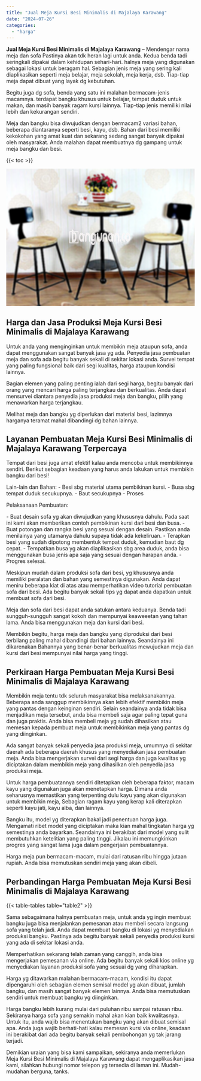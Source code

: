 ```yaml
---
title: "Jual Meja Kursi Besi Minimalis di Majalaya Karawang"
date: "2024-07-26"
categories: 
  - "harga"
---
```


**Jual Meja Kursi Besi Minimalis di Majalaya Karawang** – Mendengar nama meja dan sofa Pastinya akan tdk heran lagi untuk anda. Kedua benda tadi seringkali dipakai dalam kehidupan sehari-hari. halnya meja yang digunakan sebagai lokasi untuk beragam hal. Sebagian jenis meja yang sering kali diaplikasikan seperti meja belajar, meja sekolah, meja kerja, dsb. Tiap-tiap meja dapat dibuat yang layak dg kebutuhan.

Begitu juga dg sofa, benda yang satu ini malahan bermacam-jenis macamnya. terdapat bangku khusus untuk belajar, tempat duduk untuk makan, dan masih banyak ragam kursi lainnya. Tiap-tiap jenis memiliki nilai lebih dan kekurangan sendiri.

Meja dan bangku bisa diwujudkan dengan bermacam2 variasi bahan, beberapa diantaranya seperti besi, kayu, dsb. Bahan dari besi memiliki kekokohan yang amat kuat dan sekarang sedang sangat banyak dipakai oleh masyarakat. Anda malahan dapat membuatnya dg gampang untuk meja bangku dan besi.

{{< toc >}}

![Jual Meja Kursi Besi Minimalis di Majalaya Karawang](/images/jual-meja-besi-murah05.png)

## Harga dan Jasa Produksi Meja Kursi Besi Minimalis di Majalaya Karawang

Untuk anda yang menginginkan untuk membikin meja ataupun sofa, anda dapat menggunakan sangat banyak jasa yg ada. Penyedia jasa pembuatan meja dan sofa ada begitu banyak sekali di sekitar lokasi anda. Survei tempat yang paling fungsional baik dari segi kualitas, harga ataupun kondisi lainnya.

Bagian elemen yang paling penting ialah dari segi harga, begitu banyak dari orang yang mencari harga paling terjangkau dan berkualitas. Anda dapat mensurvei diantara penyedia jasa produksi meja dan bangku, pilih yang menawarkan harga terjangkau.

Melihat meja dan bangku yg diperlukan dari material besi, lazimnya harganya teramat mahal dibandingi dg bahan lainnya.

## Layanan Pembuatan Meja Kursi Besi Minimalis di Majalaya Karawang Terpercaya

Tempat dari besi juga amat efektif kalau anda mencoba untuk membikinnya sendiri. Berikut sebagian keadaan yang harus anda lakukan untuk membikin bangku dari besi!

Lain-lain dan Bahan: - Besi sbg material utama pembikinan kursi. - Busa sbg tempat duduk secukupnya. - Baut secukupnya - Proses

Pelaksanaan Pembuatan:

\- Buat desain sofa yg akan diwujudkan yang khususnya dahulu. Pada saat ini kami akan memberikan contoh pembikinan kursi dari besi dan busa. - Buat potongan dan rangka besi yang sesuai dengan desain. Pastikan anda menilainya yang utamanya dahulu supaya tidak ada kekeliruan. - Terapkan besi yang sudah dipotong membentuk tempat duduk, kemudian baut dg cepat. - Tempatkan busa yg akan diaplikasikan sbg area duduk, anda bisa menggunakan busa jenis apa saja yang sesuai dengan harapan anda. - Progres selesai.

Meskipun mudah dalam produksi sofa dari besi, yg khususnya anda memiliki peralatan dan bahan yang semestinya digunakan. Anda dapat meniru beberapa kiat di atas atau memperhatikan video tutorial pembuatan sofa dari besi. Ada begitu banyak sekali tips yg dapat anda dapatkan untuk membuat sofa dari besi.

Meja dan sofa dari besi dapat anda satukan antara keduanya. Benda tadi sungguh-sungguh sangat kokoh dan mempunyai keaweeetan yang tahan lama. Anda bisa menggunakan meja dan kursi dari besi.

Membikin begitu, harga meja dan bangku yang diproduksi dari besi terbilang paling mahal dibandingi dari bahan lainnya. Seandainya ini dikarenakan Bahannya yang benar-benar berkualitas mewujudkan meja dan kursi dari besi mempunyai nilai harga yang tinggi.

## Perkiraan Harga Pembuatan Meja Kursi Besi Minimalis di Majalaya Karawang

Membikin meja tentu tdk seluruh masyarakat bisa melaksanakannya. Beberapa anda sanggup membikinnya akan lebih efektif membikin meja yang pantas dengan keinginan sendiri. Selain seandainya anda tidak bisa menjadikan meja tersebut, anda bisa membeli saja agar paling tepat guna dan juga praktis. Anda bisa membeli meja yg sudah dihasilkan atau memesan kepada pembuat meja untuk membikinkan meja yang pantas dg yang diinginkan.

Ada sangat banyak sekali penyedia jasa produksi meja, umumnya di sekitar daerah ada beberapa daerah khusus yang menyediakan jasa pembuatan meja. Anda bisa mengerjakan survei dari segi harga dan juga kwalitas yg diciptakan dalam membikin meja yang dihasilkan oleh penyedia jasa produksi meja.

Untuk harga pembuatannya sendiri ditetapkan oleh beberapa faktor, macam kayu yang digunakan juga akan menetapkan harga. Dimana anda seharusnya memastikan yang terpenting dulu kayu yang akan digunakan untuk membikin meja, Sebagian ragam kayu yang kerap kali diterapkan seperti kayu jati, kayu alba, dan lainnya.

Bangku itu, model yg diterapkan bakal jadi penentuan harga juga. Mengamati ribet model yang diciptakan maka kian mahal tingkatan harga yg semestinya anda bayarkan. Seandainya ini berakibat dari model yang sulit membutuhkan ketelitian yang paling tinggi. Jikalau ini memungkinkan progres yang sangat lama juga dalam pengerjaan pembuatannya.

Harga meja pun bermacam-macam, mulai dari ratusan ribu hingga jutaan rupiah. Anda bisa memutuskan sendiri meja yang akan dibeli.

## Perbandingan Harga Pembuatan Meja Kursi Besi Minimalis di Majalaya Karawang

{{< table-tables table="table2" >}}

Sama sebagaimana halnya pembuatan meja, untuk anda yg ingin membuat bangku juga bisa menjalankan pemesanan atau membeli secara langsung sofa yang telah jadi. Anda dapat membuat bangku di lokasi yg menyediakan produksi bangku. Pastinya ada begitu banyak sekali penyedia produksi kursi yang ada di sekitar lokasi anda.

Memperhatikan sekarang telah zaman yang canggih, anda bisa mengerjakan pemesanan via online. Ada begitu banyak sekali kios online yg menyediakan layanan produksi sofa yang sesuai dg yang diharapkan.

Harga yg ditawarkan malahan bermacam-macam, kondisi itu dapat dipengaruhi oleh sebagian elemen semisal model yg akan dibuat, jumlah bangku, dan masih sangat banyak elemen lainnya. Anda bisa memutuskan sendiri untuk membuat bangku yg diinginkan.

Harga bangku lebih kurang mulai dari puluhan ribu sampai ratusan ribu. Sekiranya harga sofa yang semakin mahal akan kian baik kwalitasnya. Untuk itu, anda wajib bisa menentukan bangku yang akan dibuat semisal apa. Anda juga wajib berhati-hati kalau memesan kursi via online, keadaan ini berakibat dari ada begitu banyak sekali pembohongan yg tak jarang terjadi.

Demikian uraian yang bisa kami sampaikan, sekiranya anda memerlukan Meja Kursi Besi Minimalis di Majalaya Karawang dapat mengaplikasikan jasa kami, silahkan hubungi nomor telepon yg tersedia di laman ini. Mudah-mudahan berguna, tanks.
